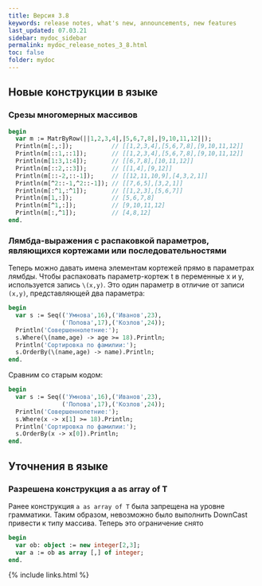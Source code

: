 ```yaml
---
title: Версия 3.8 
keywords: release notes, what's new, announcements, new features
last_updated: 07.03.21
sidebar: mydoc_sidebar
permalink: mydoc_release_notes_3_8.html
toс: false
folder: mydoc
---
```


## Новые конструкции в языке

### Срезы многомерных массивов 
```pascal
begin
  var m := MatrByRow(||1,2,3,4|,|5,6,7,8|,|9,10,11,12||);
  Println(m[:,:]);           // [[1,2,3,4],[5,6,7,8],[9,10,11,12]]
  Println(m[::1,::1]);       // [[1,2,3,4],[5,6,7,8],[9,10,11,12]]
  Println(m[1:3,1:4]);       // [[6,7,8],[10,11,12]]
  Println(m[::2,::3]);       // [[1,4],[9,12]]
  Println(m[::-2,::-1]);     // [[12,11,10,9],[4,3,2,1]] 
  Println(m[^2::-1,^2::-1]); // [[7,6,5],[3,2,1]] 
  Println(m[:^1,:^1]);       // [[1,2,3],[5,6,7]] 
  Println(m[1,:]);           // [5,6,7,8] 
  Println(m[^1,:]);          // [9,10,11,12] 
  Println(m[:,^1]);          // [4,8,12] 
end.  
```

### Лямбда-выражения с распаковкой параметров, являющихся кортежами или последовательностями
Теперь можно давать имена элементам кортежей прямо в параметрах лямбды. Чтобы распаковать параметр-кортеж t в переменные x и y, используется запись `\(x,y)`. Это один параметр в отличие от записи `(x,y)`, представляющей два параметра:

```pascal
begin
  var s := Seq(('Умнова',16),('Иванов',23),
               ('Попова',17),('Козлов',24));
  Println('Совершеннолетние:');
  s.Where(\(name,age) -> age >= 18).Println;
  Println('Сортировка по фамилии:');
  s.OrderBy(\(name,age) -> name).Println;
end.
```
Сравним со старым кодом:
```pascal
begin
  var s := Seq(('Умнова',16),('Иванов',23),
               ('Попова',17),('Козлов',24));
  Println('Совершеннолетние:');
  s.Where(x -> x[1] >= 18).Println;
  Println('Сортировка по фамилии:');
  s.OrderBy(x -> x[0]).Println;
end.
```

## Уточнения в языке

### Разрешена конструкция a as array of T

Ранее конструкция `a as array of T` была запрещена на уровне грамматики. Таким образом, невозможно было выполнить DownCast привести к типу массива.
Теперь это ограничение снято

```pascal
begin
  var ob: object := new integer[2,3];
  var a := ob as array [,] of integer;
end.  
```

{% include links.html %}

